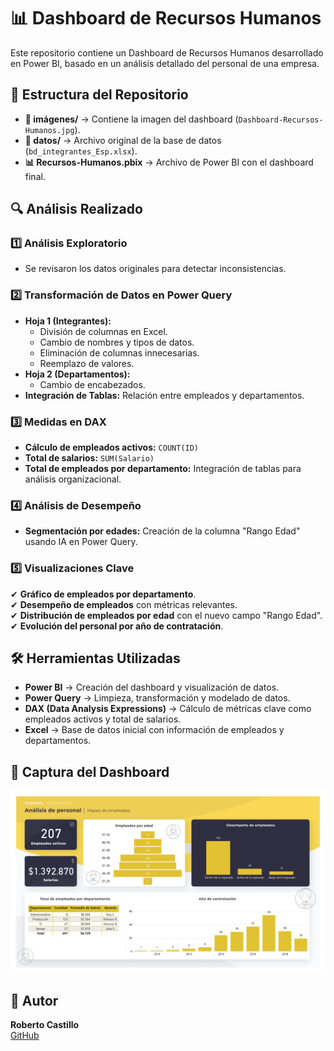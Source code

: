 # 📊 Dashboard de Recursos Humanos  
Este repositorio contiene un Dashboard de Recursos Humanos desarrollado en Power BI, basado en un análisis detallado del personal de una empresa.

## 📂 Estructura del Repositorio  
- **📁 imágenes/** → Contiene la imagen del dashboard (`Dashboard-Recursos-Humanos.jpg`).  
- **📁 datos/** → Archivo original de la base de datos (`bd_integrantes_Esp.xlsx`).  
- **📊 Recursos-Humanos.pbix** → Archivo de Power BI con el dashboard final.  

## 🔍 Análisis Realizado  

### 1️⃣ Análisis Exploratorio  
- Se revisaron los datos originales para detectar inconsistencias.  

### 2️⃣ Transformación de Datos en Power Query  
- **Hoja 1 (Integrantes):**  
  - División de columnas en Excel.  
  - Cambio de nombres y tipos de datos.  
  - Eliminación de columnas innecesarias.  
  - Reemplazo de valores.  
- **Hoja 2 (Departamentos):**  
  - Cambio de encabezados.  
- **Integración de Tablas:** Relación entre empleados y departamentos.  

### 3️⃣ Medidas en DAX  
- **Cálculo de empleados activos:** `COUNT(ID)`  
- **Total de salarios:** `SUM(Salario)`  
- **Total de empleados por departamento:** Integración de tablas para análisis organizacional.  

### 4️⃣ Análisis de Desempeño  
- **Segmentación por edades:** Creación de la columna "Rango Edad" usando IA en Power Query.  

### 5️⃣ Visualizaciones Clave  
✔ **Gráfico de empleados por departamento**.  
✔ **Desempeño de empleados** con métricas relevantes.  
✔ **Distribución de empleados por edad** con el nuevo campo "Rango Edad".  
✔ **Evolución del personal por año de contratación**.  

## 🛠 Herramientas Utilizadas  

- **Power BI** → Creación del dashboard y visualización de datos.
- **Power Query** → Limpieza, transformación y modelado de datos.
- **DAX (Data Analysis Expressions)** → Cálculo de métricas clave como empleados activos y total de salarios.
- **Excel** → Base de datos inicial con información de empleados y departamentos.

## 📸 Captura del Dashboard  

![Dashboard](imagenes/Dashboard-Recursos-Humanos.jpg)  

## 📌 Autor  

**Roberto Castillo**  
[GitHub](https://github.com/roberteban)  
